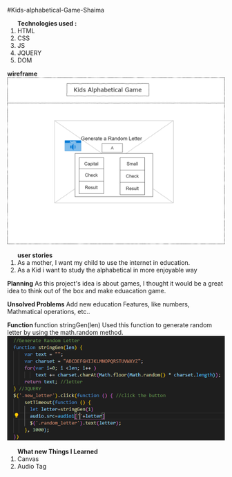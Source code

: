 #Kids-alphabetical-Game-Shaima

<ol><b>Technologies used :</b>
<li>HTML</li>
<li>CSS</li>
<li>JS</li>
<li>JQUERY</li>
<li>DOM</li></ol>

<b>wireframe</b>
<img src="P1WireFrame.png" title="P1"/>

<ol><b>user stories</b>
<li>As a mother, I want my child to use the internet in education.</li>
<li>As a Kid i want to study the alphabetical in more enjoyable way </li>
</ol>

<b>Planning</b>
As this project's idea is about games, I thought it would be a great idea to think out of the box and make eduacation game.

<b>Unsolved Problems</b>
Add new education Features, like numbers, Mathmatical operations, etc..

<b>Function </b>
function stringGen(len) 
Used this function to generate random letter by using the math.random method.
<img src="Screenshot_4.png" title="P1"/>

<ol><b>What new Things I Learned </b>
<li>Canvas</li>
<li>Audio Tag</li></ol>